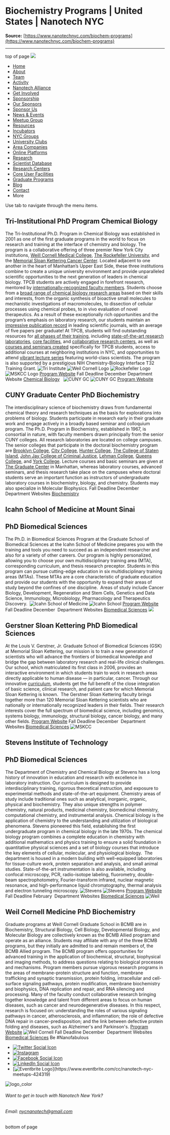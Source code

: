 # Biochemistry Programs | United States | Nanotech NYC

**Source:** [https://www.nanotechnyc.com/biochem-programs](https://www.nanotechnyc.com/biochem-programs)

---

top of page
[![](https://static.wixstatic.com/media/08758d_7d20c73eab55413cb85b9725de9dddc7~/v1/fill/w_160,h_44,al_c,q_85,usm_0.66_1.00_0.01,enc_avif,quality_auto/)](https://www.nanotechnyc.com)
* [Home](https://www.nanotechnyc.com)
* [About](https://www.nanotechnyc.com/about)
* [Team](https://www.nanotechnyc.com/team)
* [Activity](https://www.nanotechnyc.com/activity)
* [Nanotech Alliance](https://www.nanotechnyc.com/nanotech-alliance)
* [Get Involved](https://www.nanotechnyc.com/get-involved)
* [Sponsorship](https://www.nanotechnyc.com/copy-of-sponsorship)
* [Our Sponsors](https://www.nanotechnyc.com/copy-of-our-sponsors)
* [Sponsor Us](https://www.nanotechnyc.com/sponsor)
* [News & Events](https://www.nanotechnyc.com/newsevents)
* [Meetup Group](https://www.nanotechnyc.com/meetup-group)
* [Resources](https://www.nanotechnyc.com/resources)
* [Incubators](https://www.nanotechnyc.com/incubators)
* [NYC Groups](https://www.nanotechnyc.com/nyc-groups)
* [University Clubs](https://www.nanotechnyc.com/university-clubs)
* [Area Companies](https://www.nanotechnyc.com/nyc-area-companies)
* [Online Platforms](https://www.nanotechnyc.com/online-platforms)
* [Research](https://www.nanotechnyc.com/nyc-research)
* [Scientist Database](https://www.nanotechnyc.com/scientistdatabase)
* [Research Centers](https://www.nanotechnyc.com/research-centers)
* [Core User Facilities](https://www.nanotechnyc.com/coreuserfacilities)
* [Graduate Programs](https://www.nanotechnyc.com/graduateprograms)
* [Blog](https://www.nanotechnyc.com/blog)
* [Contact](https://www.nanotechnyc.com/contact)
* More

Use tab to navigate through the menu items.

## Tri-Institutional PhD Program Chemical Biology

The Tri-Institutional Ph.D. Program in Chemical Biology was established in 2001 as one of the first graduate programs in the world to focus on research and training at the interface of chemistry and biology. The program is a collaborative offering of three premier New York City institutions, [Weill Cornell Medical College](http://www.med.cornell.edu/), [The Rockefeller University](http://www.rockefeller.edu/), and the [Memorial Sloan Kettering Cancer Center](http://www.mskcc.org/). Located adjacent to one another in the heart of Manhattan’s Upper East Side, these three institutions combine to create a unique university environment and provide unparalleled scientific opportunities to the next generation of leaders in chemical biology.
TPCB students are actively engaged in forefront research, mentored by [internationally-recognized faculty members](http://chembio.triiprograms.org/faculty-research/faculty-directory/). Students choose from a [broad range of chemical biology research areas](http://chembio.triiprograms.org/faculty-research/) based on their skills and interests, from the organic synthesis of bioactive small molecules to mechanistic investigations of macromolecules, to dissection of cellular processes using chemical probes, to in vivo evaluation of novel therapeutics. As a result of these exceptionally rich opportunities and the program’s emphasis on laboratory research, our students maintain an [impressive publication record](http://chembio.triiprograms.org/publications-news/publications/) in leading scientific journals, with an average of five papers per graduate!
At TPCB, students will find outstanding resources for [all phases of their training](http://chembio.triiprograms.org/about-tpcb/program-of-study/), including [state-of-the-art research laboratories](http://chembio.triiprograms.org/faculty-research/faculty-directory/), [core facilities](http://chembio.triiprograms.org/faculty-research/research-core-facilities/), and [collaborative research centers](http://chembio.triiprograms.org/faculty-research/multidisciplinary-research-centers/), as well as [courses and seminars created](http://chembio.triiprograms.org/about-tpcb/timeline-and-requirements/) specifically for TPCB students, access to additional courses at neighboring institutions in NYC, and opportunities to attend [vibrant lecture series](http://chembio.triiprograms.org/faculty-research/research-seminar-series/) featuring world-class scientists. The program is also supported by a prestigious NIH Chemistry-Biology Interface T32 Training Grant.
![Tri Institute ](https://static.wixstatic.com/media/08758d_68f9bd25dc4d48db8f649e9ff515da72~/v1/fill/w_490,h_600,al_c,q_80,enc_avif,quality_auto/Tri%20Institute%)
![Weil Cornell Logo ](https://static.wixstatic.com/media/08758d_75e140a874c74c16a422a24a13f37aea~/v1/fill/w_107,h_98,al_c,q_85,usm_0.66_1.00_0.01,enc_avif,quality_auto/Weil%20Cornell%20Logo%)
![Rockefeller Logo ](https://static.wixstatic.com/media/08758d_fe6c79c1ed4d40b5931eeabd19458d19~/v1/fill/w_95,h_95,al_c,q_85,usm_0.66_1.00_0.01,enc_avif,quality_auto/Rockefeller%20Logo%)
![MSKCC Logo ](https://static.wixstatic.com/media/08758d_43d99e524ba04307941f862370193db5~/v1/fill/w_99,h_87,al_c,q_85,usm_0.66_1.00_0.01,enc_avif,quality_auto/MSKCC%20Logo%)
[Program Website](http://chembio.triiprograms.org/about-tpcb/program-of-study/)
Fall Deadline
December​
Department Website
[Chemical Biology](http://chembio.triiprograms.org/)
​
​
![CUNY GC ](https://static.wixstatic.com/media/08758d_321894d35a06441ab701bc1407404a8d~/v1/fill/w_490,h_600,al_c,q_80,enc_avif,quality_auto/CUNY%20GC%)
![CUNY GC ](https://static.wixstatic.com/media/08758d_d53e1bf260444a8b8cfca4277e668985~/v1/fill/w_64,h_110,al_c,q_85,usm_0.66_1.00_0.01,enc_avif,quality_auto/CUNY%20GC%)
[Program Website](https://www.gc.cuny.edu/Page-Elements/Academics-Research-Centers-Initiatives/Doctoral-Programs/Biochemistry/Program)
## CUNY Graduate Center PhD Biochemistry

The interdisciplinary science of biochemistry draws from fundamental chemical theory and research techniques as the basis for explorations into problems of biology. Students participate in research early in their graduate work and engage actively in a broadly based seminar and colloquium program. 
The Ph.D. Program in Biochemistry, established in 1967, is consortial in nature, with faculty members drawn principally from the senior CUNY colleges. All research laboratories are located on college campuses. The senior colleges that participate in the doctoral biochemistry program are [Brooklyn College](http://www.brooklyn.cuny.edu/), [City College](http://www.ccny.cuny.edu/), [Hunter College](http://www.hunter.cuny.edu/), [The College of Staten Island](http://www.csi.cuny.edu/), [John Jay College of Criminal Justice](http://www.jjay.cuny.edu/), [Lehman College](http://www.lehman.cuny.edu/), [Queens College,](http://www.qc.edu/) and [York College](http://www.york.cuny.edu/). Lecture courses and basic seminars are given at [The Graduate Center](http://www.gc.cuny.edu/about_gc/campus/campus_overview.htm) in Manhattan, whereas laboratory courses, advanced seminars, and thesis research take place on the campuses where doctoral students serve an important function as instructors of undergraduate laboratory courses in biochemistry, biology, and chemistry. Students may also specialize in Molecular Biophysics.
Fall Deadline
December
​
Department Websites
[Biochemistry](https://www.gc.cuny.edu/Page-Elements/Academics-Research-Centers-Initiatives/Doctoral-Programs/Biochemistry)
## Icahn School of Medicine at Mount Sinai
## PhD Biomedical Sciences

The Ph.D. in Biomedical Sciences Program at the Graduate School of Biomedical Sciences at the Icahn School of Medicine prepares you with the training and tools you need to succeed as an independent researcher and also for a variety of other careers. Our program is highly personalized, allowing you to choose your own multidisciplinary training area (MTA), corresponding curriculum, and thesis research preceptor.
​
Students in this program can pursue cutting-edge education in six multidisciplinary training areas (MTAs). These MTAs are a core characteristic of graduate education and provide our students with the opportunity to expand their areas of study beyond the confines of one discipline. 
​
Areas of study include Cancer Biology, Development, Regeneration and Stem Cells, Genetics and Data Science, Immunology, Microbiology, Pharmacology and Therapeutics Discovery.
​
![Icahn School of Medicine ](https://static.wixstatic.com/media/08758d_00139adbf81c44fdaca2d28b2352923c~/v1/fill/w_490,h_600,al_c,q_80,enc_avif,quality_auto/Icahn%20School%20of%20Medicine%)
![Icahn School ](https://static.wixstatic.com/media/08758d_956d480342bf4609a4823fbef3de59f8~/v1/fill/w_282,h_59,al_c,q_85,usm_0.66_1.00_0.01,enc_avif,quality_auto/Icahn%20School%)
[Program Website](https://icahn.mssm.edu/education/admissions/graduate-education/phd-biomedical-sciences)
Fall Deadline
December
​
Department Websites
[Biomedical Sciences​](https://icahn.mssm.edu/education/phd/biomedical-sciences)
![](https://static.wixstatic.com/media/08758d_2bcc6fe0b85f4276a4508d43077cf7c6~/v1/fill/w_490,h_600,al_c,q_80,enc_avif,quality_auto/)
## Gerstner Sloan Kettering PhD Biomedical Sciences

At the Louis V. Gerstner, Jr. Graduate School of Biomedical Sciences (GSK) at Memorial Sloan Kettering, our mission is to train a new generation of scientists who will advance the frontiers of biomedical knowledge and bridge the gap between laboratory research and real-life clinical challenges.
Our school, which matriculated its first class in 2006, provides an interactive environment in which students train to work in research areas directly applicable to human disease — in particular, cancer. Through our innovative [curriculum](https://www.sloankettering.edu/gerstner/curriculum), students get the full benefit of the close integration of basic science, clinical research, and patient care for which Memorial Sloan Kettering is known.
​
The Gerstner Sloan Kettering faculty brings together more than 120 Memorial Sloan Kettering scientists who are nationally or internationally recognized leaders in their fields. Their research interests cover the full spectrum of biomedical science, including genomics, systems biology, immunology, structural biology, cancer biology, and many other fields.
[Program Website](https://www.sloankettering.edu/gerstner/welcome/overview)
Fall Deadline
December
​
Department Websites
[Biomedical Sciences](https://www.sloankettering.edu/gerstner)
![MSKCC ](https://static.wixstatic.com/media/08758d_0719e5fd9eec460b838d31a666b3f550~/v1/fill/w_147,h_105,al_c,q_85,usm_0.66_1.00_0.01,enc_avif,quality_auto/MSKCC%)
## Stevens Institute of Technology
## PhD Biomedical Sciences

The Department of Chemistry and Chemical Biology at Stevens has a long history of innovation in education and research with excellence in laboratory instruction. Our curriculum is designed to provide interdisciplinary training, rigorous theoretical instruction, and exposure to experimental methods and state-of-the-art equipment.
​
Chemistry areas of study include traditional ones such as analytical, inorganic, organic, physical and biochemistry. They also unique strengths in polymer chemistry, natural products, medicinal chemistry, biomedicinal chemistry, computational chemistry, and instrumental analysis. Chemical biology is the application of chemistry to the understanding and utilization of biological phenomena. Stevens pioneered this field, establishing the first undergraduate program in chemical biology in the late 1970s. The chemical biology program combines a complete education in chemistry with additional mathematics and physics training to ensure a solid foundation in quantitative physical sciences and a set of biology courses that introduce the key elements of cellular, molecular, and physiological biology.
​
The department is housed in a modern building with well-equipped laboratories for tissue-culture work, protein separation and analysis, and small animal studies. State-of-the-art instrumentation is also available, including confocal microscopy, PCR, radio-isotope labeling, fluorometry, double-beam spectrophotometry, Fourier-transform infrared, nuclear magnetic resonance, and high-performance liquid chromatography, thermal analysis and electron tunneling microscopy. 
![Stevens ](https://static.wixstatic.com/media/08758d_b032bcd15037484d8fe7b708bc26c830~/v1/fill/w_490,h_600,al_c,q_80,enc_avif,quality_auto/Stevens%)
![Stevens ](https://static.wixstatic.com/media/08758d_1b661458333a46c3982b7e2aefe80212~/v1/fill/w_230,h_97,al_c,q_85,usm_0.66_1.00_0.01,enc_avif,quality_auto/Stevens%)
[Program Website](https://www.stevens.edu/schaefer-school-engineering-science/departments/chemistry-chemical-biology/graduate-programs/chemical-biology-doctoral-program)
Fall Deadline
February
​
Department Websites
[Biomedical Sciences​](https://www.stevens.edu/schaefer-school-engineering-science/departments/chemistry-chemical-biology)
![Weil ](https://static.wixstatic.com/media/08758d_503f4c3b29c04564a22781a3474847cf~/v1/fill/w_490,h_600,al_c,q_80,enc_avif,quality_auto/Weil%)
## Weil Cornell Medicine PhD Biochemistry

Graduate programs at Weill Cornell Graduate School in BCMB are in Biochemistry, Structural Biology, Cell Biology, Developmental Biology, and Molecular Biology are collectively known as the BCMB Allied program and operate as an alliance. Students may affiliate with any of the three BCMB programs, but they initially are admitted to and remain members of, the BCMB Allied program.
The BCMB program offers opportunities for advanced training in the application of biochemical, structural, biophysical and imaging methods, to address questions relating to biological processes and mechanisms. Program members pursue vigorous research programs in the areas of membrane-protein structure and function, membrane trafficking and synaptic transmission, protein folding, intracellular and cell-surface signaling pathways, protein modification, membrane biochemistry and biophysics, DNA replication and repair, and RNA silencing and processing.
Many of the faculty conduct collaborative research bringing together knowledge and talent from different areas to focus on human diseases, such as cancer and neurodegenerative diseases. In this respect, research is focused on: understanding the roles of various signaling pathways in cancer, atherosclerosis, and inflammation; the role of defective DNA repair in cancer-predisposition; and the link between defective protein folding and diseases, such as Alzheimer's and Parkinson's.
[Program Website](https://gradschool.weill.cornell.edu/bcmb-allied)
![Weil Cornell ](https://static.wixstatic.com/media/08758d_28f8af16c9da4e3d89c6bb4862da0f23~/v1/fill/w_257,h_92,al_c,q_85,usm_0.66_1.00_0.01,enc_avif,quality_auto/Weil%20Cornell%)
Fall Deadline
December
​
Department Websites
[Biomedical Sciences](https://gradschool.weill.cornell.edu/programs/biochemistry-structural-biology)
Be #Nanofabulous 
* [![Twitter Social Icon](https://static.wixstatic.com/media//v1/fill/w_54,h_54,al_c,q_85,usm_0.66_1.00_0.01,enc_avif,quality_auto/)](https://twitter.com/NanotechNyc)
* [![Instagram](https://static.wixstatic.com/media//v1/fill/w_54,h_54,al_c,q_85,usm_0.66_1.00_0.01,enc_avif,quality_auto/)](https://www.instagram.com/nanotechnyc/)
* [![Facebook Social Icon](https://static.wixstatic.com/media//v1/fill/w_54,h_54,al_c,q_85,usm_0.66_1.00_0.01,enc_avif,quality_auto/)](https://www.facebook.com/nanotechnyc)
* [![LinkedIn Social Icon](https://static.wixstatic.com/media//v1/fill/w_54,h_54,al_c,q_85,usm_0.66_1.00_0.01,enc_avif,quality_auto/)](https://www.linkedin.com/groups/8780846/)
* [![Eventbrite Logo](https://static.wixstatic.com/media/08758d_75b6daeef3bc494cb920f81e048cb219~/v1/fill/w_54,h_54,al_c,q_85,usm_0.66_1.00_0.01,enc_avif,quality_auto/08758d_75b6daeef3bc494cb920f81e048cb219~)](https://www.eventbrite.com/cc/nanotech-nyc-meetups-424319)

![logo_color ](https://static.wixstatic.com/media/08758d_c84849ec3f6a4cf69d3dee3ba6a67d0d~/v1/fill/w_101,h_51,al_c,q_85,usm_0.66_1.00_0.01,enc_avif,quality_auto/logo_color%)
###### Want to get in touch with Nanotech New York?
###### Email: nycnanotech@gmail.com
bottom of page